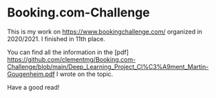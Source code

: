 # Booking.com-Challenge

This is my work on https://www.bookingchallenge.com/ organized in 2020/2021.
I finished in 11th place.

You can find all the information in the [pdf] https://github.com/clementmg/Booking.com-Challenge/blob/main/Deep_Learning_Project_Cl%C3%A9ment_Martin-Gougenheim.pdf I wrote on the topic.

Have a good read!
